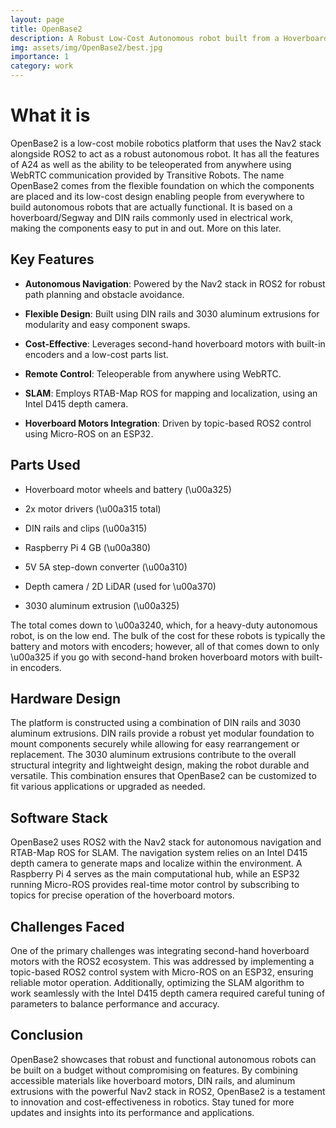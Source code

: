 ```yaml
---
layout: page
title: OpenBase2
description: A Robust Low-Cost Autonomous robot built from a Hoverboard
img: assets/img/OpenBase2/best.jpg
importance: 1
category: work
---
```


# What it is

OpenBase2 is a low-cost mobile robotics platform that uses the Nav2 stack alongside ROS2 to act as a robust autonomous robot. It has all the features of A24 as well as the ability to be teleoperated from anywhere using WebRTC communication provided by Transitive Robots. The name OpenBase2 comes from the flexible foundation on which the components are placed and its low-cost design enabling people from everywhere to build autonomous robots that are actually functional. It is based on a hoverboard/Segway and DIN rails commonly used in electrical work, making the components easy to put in and out. More on this later.



## Key Features

- **Autonomous Navigation**: Powered by the Nav2 stack in ROS2 for robust path planning and obstacle avoidance.

- **Flexible Design**: Built using DIN rails and 3030 aluminum extrusions for modularity and easy component swaps.

- **Cost-Effective**: Leverages second-hand hoverboard motors with built-in encoders and a low-cost parts list.

- **Remote Control**: Teleoperable from anywhere using WebRTC.

- **SLAM**: Employs RTAB-Map ROS for mapping and localization, using an Intel D415 depth camera.

- **Hoverboard Motors Integration**: Driven by topic-based ROS2 control using Micro-ROS on an ESP32.



## Parts Used

- Hoverboard motor wheels and battery (\u00a325)

- 2x motor drivers (\u00a315 total)

- DIN rails and clips (\u00a315)

- Raspberry Pi 4 GB (\u00a380)

- 5V 5A step-down converter (\u00a310)

- Depth camera / 2D LiDAR (used for \u00a370)

- 3030 aluminum extrusion (\u00a325)



The total comes down to \u00a3240, which, for a heavy-duty autonomous robot, is on the low end. The bulk of the cost for these robots is typically the battery and motors with encoders; however, all of that comes down to only \u00a325 if you go with second-hand broken hoverboard motors with built-in encoders.



## Hardware Design

The platform is constructed using a combination of DIN rails and 3030 aluminum extrusions. DIN rails provide a robust yet modular foundation to mount components securely while allowing for easy rearrangement or replacement. The 3030 aluminum extrusions contribute to the overall structural integrity and lightweight design, making the robot durable and versatile. This combination ensures that OpenBase2 can be customized to fit various applications or upgraded as needed.



## Software Stack

OpenBase2 uses ROS2 with the Nav2 stack for autonomous navigation and RTAB-Map ROS for SLAM. The navigation system relies on an Intel D415 depth camera to generate maps and localize within the environment. A Raspberry Pi 4 serves as the main computational hub, while an ESP32 running Micro-ROS provides real-time motor control by subscribing to topics for precise operation of the hoverboard motors.



## Challenges Faced

One of the primary challenges was integrating second-hand hoverboard motors with the ROS2 ecosystem. This was addressed by implementing a topic-based ROS2 control system with Micro-ROS on an ESP32, ensuring reliable motor operation. Additionally, optimizing the SLAM algorithm to work seamlessly with the Intel D415 depth camera required careful tuning of parameters to balance performance and accuracy.



## Conclusion

OpenBase2 showcases that robust and functional autonomous robots can be built on a budget without compromising on features. By combining accessible materials like hoverboard motors, DIN rails, and aluminum extrusions with the powerful Nav2 stack in ROS2, OpenBase2 is a testament to innovation and cost-effectiveness in robotics. Stay tuned for more updates and insights into its performance and applications.
